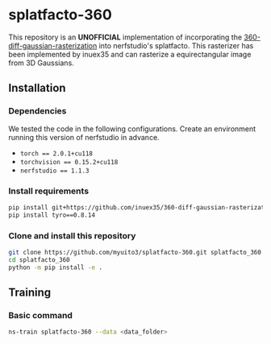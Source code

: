 # splatfacto-360
This repository is an **UNOFFICIAL** implementation of incorporating the [360-diff-gaussian-rasterization](https://github.com/inuex35/360-diff-gaussian-rasterization) into nerfstudio's splatfacto. This rasterizer has been implemented by inuex35 and can rasterize a equirectangular image from 3D Gaussians.

## Installation

### Dependencies
We tested the code in the following configurations. Create an environment running this version of nerfstudio in advance.
- `torch == 2.0.1+cu118`
- `torchvision == 0.15.2+cu118`
- `nerfstudio == 1.1.3`

### Install requirements
```bash
pip install git+https://github.com/inuex35/360-diff-gaussian-rasterization.git
pip install tyro==0.8.14
```

### Clone and install this repository
```bash
git clone https://github.com/myuito3/splatfacto-360.git splatfacto_360
cd splatfacto_360
python -m pip install -e .
```

## Training

### Basic command
```bash
ns-train splatfacto-360 --data <data_folder>
```
